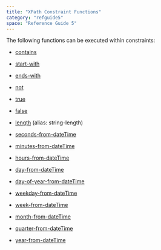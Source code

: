 ```yaml
---
title: "XPath Constraint Functions"
category: "refguide5"
space: "Reference Guide 5"
---
```



The following functions can be executed within constraints:

*   [contains](XPath+contains)
*   [start-with](XPath+starts-with)
*   [ends-with](XPath+ends-with)
*   [not](XPath+not)
*   [true](XPath+true)
*   [false](XPath+false)
*   [length](XPath+length) (alias: string-length)

*   [seconds-from-dateTime](XPath+seconds-from-dateTime)
*   [minutes-from-dateTime](XPath+minutes-from-dateTime)
*   [hours-from-dateTime](XPath+hours-from-dateTime)
*   [day-from-dateTime](XPath+day-from-dateTime)
*   [day-of-year-from-dateTime](XPath+day-of-year-from-dateTime)
*   [weekday-from-dateTime](XPath+weekday-from-dateTime)
*   [week-from-dateTime](XPath+week-from-dateTime)
*   [month-from-dateTime](XPath+month-from-dateTime)
*   [quarter-from-dateTime](XPath+quarter-from-dateTime)
*   [year-from-dateTime](XPath+year-from-dateTime)
